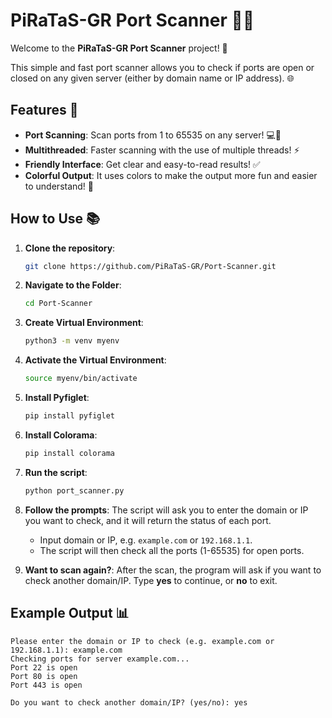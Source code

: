 # PiRaTaS-GR Port Scanner 🏴‍☠️

Welcome to the **PiRaTaS-GR Port Scanner** project! 🎉

This simple and fast port scanner allows you to check if ports are open or closed on any given server (either by domain name or IP address). 🌐

## Features 🚀

- **Port Scanning**: Scan ports from 1 to 65535 on any server! 💻🔌
- **Multithreaded**: Faster scanning with the use of multiple threads! ⚡
- **Friendly Interface**: Get clear and easy-to-read results! ✅
- **Colorful Output**: It uses colors to make the output more fun and easier to understand! 🎨

## How to Use 📚

1. **Clone the repository**:
    ```bash
    git clone https://github.com/PiRaTaS-GR/Port-Scanner.git
    ```
2. **Navigate to the Folder**:
    ```bash
   cd Port-Scanner
    ```
3. **Create Virtual Environment**:
    ```bash
   python3 -m venv myenv
    ```
4. **Activate the Virtual Environment**:
    ```bash
   source myenv/bin/activate
    ```

5. **Install Pyfiglet**:
    ```bash
   pip install pyfiglet
    ```

6. **Install Colorama**:
    ```bash
    pip install colorama
    ```
7. **Run the script**:
    ```bash
    python port_scanner.py
    ```

8. **Follow the prompts**: The script will ask you to enter the domain or IP you want to check, and it will return the status of each port.

    - Input domain or IP, e.g. `example.com` or `192.168.1.1`.
    - The script will then check all the ports (1-65535) for open ports.

9. **Want to scan again?**: After the scan, the program will ask if you want to check another domain/IP. Type **yes** to continue, or **no** to exit.

## Example Output 📊

```text
Please enter the domain or IP to check (e.g. example.com or 192.168.1.1): example.com
Checking ports for server example.com...
Port 22 is open
Port 80 is open
Port 443 is open

Do you want to check another domain/IP? (yes/no): yes
